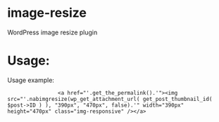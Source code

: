 # image-resize
WordPress image resize plugin

Usage:
=====
Usage example:

					<a href="'.get_the_permalink().'"><img src="'.nabimgresize(wp_get_attachment_url( get_post_thumbnail_id( $post->ID ) ), "390px", "470px", false).'" width="390px" height="470px" class="img-responsive" /></a>
